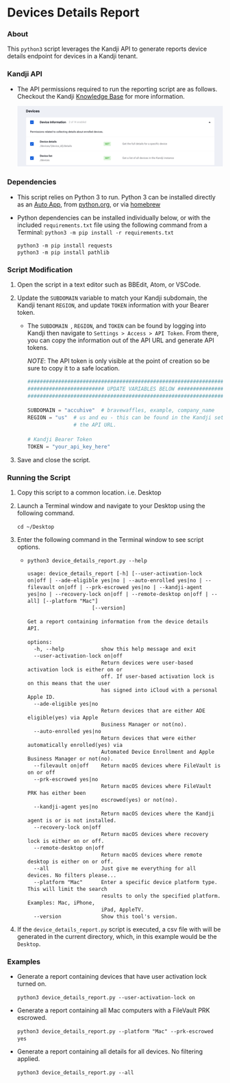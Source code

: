 # Devices Details Report

### About

This `python3` script leverages the Kandji API to generate reports device details endpoint for devices in a Kandji tenant.

### Kandji API

- The API permissions required to run the reporting script are as follows. Checkout the Kandji [Knowledge Base](https://support.kandji.io) for more information.

    <img src="images/api_permissions_required.png" alt="drawing" width="1024"/>

### Dependencies

- This script relies on Python 3 to run. Python 3 can be installed directly as an [Auto App](https://updates.kandji.io/auto-app-python-3-214020), from [python.org](https://www.python.org/downloads/), or via [homebrew](https://brew.sh)

- Python dependencies can be installed individually below, or with the included `requirements.txt` file using the following command from a Terminal: `python3 -m pip install -r requirements.txt`

    ```
    python3 -m pip install requests
    python3 -m pip install pathlib
    ```

### Script Modification

1. Open the script in a text editor such as BBEdit, Atom, or VSCode.
1. Update the `SUBDOMAIN` variable to match your Kandji subdomain, the Kandji tenant `REGION`, and update `TOKEN` information with your Bearer token.

    - The `SUBDOMAIN `, `REGION`, and `TOKEN` can be found by logging into Kandji then navigate to `Settings > Access > API Token`. From there, you can copy the information out of the API URL and generate API tokens.

        *NOTE*: The API token is only visible at the point of creation so be sure to copy it to a safe location.

        ```python
        ##############################################################################################
        ######################### UPDATE VARIABLES BELOW #############################################
        ##############################################################################################

        SUBDOMAIN = "accuhive"  # bravewaffles, example, company_name
        REGION = "us"  # us and eu - this can be found in the Kandji settings on the Access tab within
                       # the API URL.

        # Kandji Bearer Token
        TOKEN = "your_api_key_here"
        ```
1. Save and close the script.

### Running the Script

1. Copy this script to a common location. i.e. Desktop
2. Launch a Terminal window and navigate to your Desktop using the following command.

    `cd ~/Desktop`

3. Enter the following command in the Terminal window to see script options.

    - `python3 device_details_report.py --help`

        ```
        usage: device_details_report [-h] [--user-activation-lock on|off | --ade-eligible yes|no | --auto-enrolled yes|no | --filevault on|off | --prk-escrowed yes|no | --kandji-agent yes|no | --recovery-lock on|off | --remote-desktop on|off | --all] [--platform "Mac"]
                             [--version]

        Get a report containing information from the device details API.

        options:
          -h, --help            show this help message and exit
          --user-activation-lock on|off
                                Return devices were user-based activation lock is either on or
                                off. If user-based activation lock is on this means that the user
                                has signed into iCloud with a personal Apple ID.
          --ade-eligible yes|no
                                Return devices that are either ADE eligible(yes) via Apple
                                Business Manager or not(no).
          --auto-enrolled yes|no
                                Return devices that were either automatically enrolled(yes) via
                                Automated Device Enrollment and Apple Business Manager or not(no).
          --filevault on|off    Return macOS devices where FileVault is on or off
          --prk-escrowed yes|no
                                Return macOS devices where FileVault PRK has either been
                                escrowed(yes) or not(no).
          --kandji-agent yes|no
                                Return macOS devices where the Kandji agent is or is not installed.
          --recovery-lock on|off
                                Return macOS devices where recovery lock is either on or off.
          --remote-desktop on|off
                                Return macOS devices where remote desktop is either on or off.
          --all                 Just give me everything for all devices. No filters please...
          --platform "Mac"      Enter a specific device platform type. This will limit the search
                                results to only the specified platform. Examples: Mac, iPhone,
                                iPad, AppleTV.
          --version             Show this tool's version.
        ```

4. If the `device_details_report.py` script is executed, a csv file with will be generated in the current directory, which, in this example would be the `Desktop`.

### Examples

- Generate a report containing devices that have user activation lock turned on.

    `python3 device_details_report.py --user-activation-lock on`

- Generate a report containing all Mac computers with a FileVault PRK escrowed.

    `python3 device_details_report.py --platform "Mac" --prk-escrowed yes`

- Generate a report containing all details for all devices. No filtering applied.

    `python3 device_details_report.py --all`
